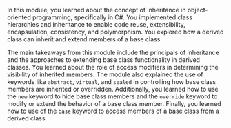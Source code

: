 In this module, you learned about the concept of inheritance in object-oriented programming, specifically in C#. You implemented class hierarchies and inheritance to enable code reuse, extensibility, encapsulation, consistency, and polymorphism. You explored how a derived class can inherit and extend members of a base class.

The main takeaways from this module include the principals of inheritance and the approaches to extending base class functionality in derived classes. You learned about the role of access modifiers in determining the visibility of inherited members. The module also explained the use of keywords like `abstract`, `virtual`, and `sealed` in controlling how base class members are inherited or overridden. Additionally, you learned how to use the `new` keyword to hide base class members and the `override` keyword to modify or extend the behavior of a base class member. Finally, you learned how to use of the `base` keyword to access members of a base class from a derived class.
